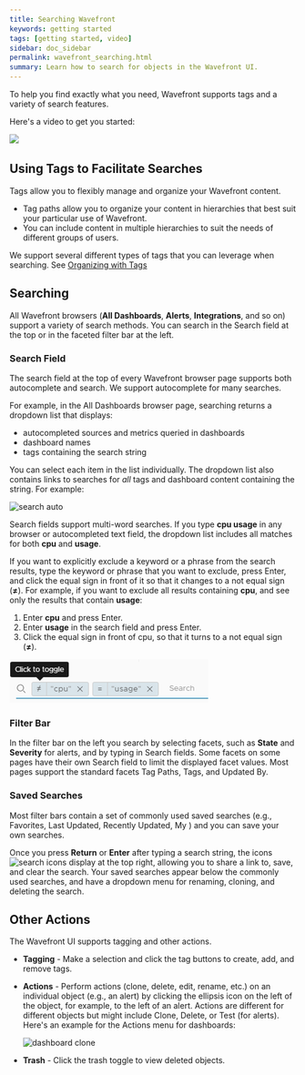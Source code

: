 ```yaml
---
title: Searching Wavefront
keywords: getting started
tags: [getting started, video]
sidebar: doc_sidebar
permalink: wavefront_searching.html
summary: Learn how to search for objects in the Wavefront UI.
---
```

To help you find exactly what you need, Wavefront supports tags and a variety of search features.

Here's a video to get you started:

<p><a href="https://vmwarelearningzone.vmware.com/oltpublish/site/openlearn.do?dispatch=previewLesson&id=5468d6de-dc7a-11e7-a6ac-0cc47a352510&inner=true&player2=true"><img src="/images/v_searching.png" style="width: 700px;"/></a>
</p>

## Using Tags to Facilitate Searches

Tags allow you to flexibly manage and organize your Wavefront content.
* Tag paths allow you to organize your content in hierarchies that best suit your particular use of Wavefront.
* You can include content in multiple hierarchies to suit the needs of different groups of users.

We support several different types of tags that you can leverage when searching. See [Organizing with Tags](tags_overview.html)

## Searching

All Wavefront browsers (**All Dashboards**, **Alerts**, **Integrations**, and so on) support a variety of search methods. You can search in the Search field at the top or in the faceted filter bar at the left.

### Search Field

The search field at the top of every Wavefront browser page supports both autocomplete and search. We support autocomplete for many searches.

For example, in the All Dashboards browser page, searching returns a dropdown list that displays:

* autocompleted sources and metrics queried in dashboards
* dashboard names
* tags containing the search string

You can select each item in the list individually. The dropdown list also contains links to searches for _all_ tags and dashboard content containing the string. For example:

![search auto](images/search_auto.png)

Search fields support multi-word searches. If you type **cpu usage** in any browser or autocompleted text field, the dropdown list includes all matches for both **cpu** and **usage**.

If you want to explicitly exclude a keyword or a phrase from the search results, type the keyword or phrase that you want to exclude, press Enter, and click the equal sign in front of it so that it changes to a not equal sign (**&#8800;**). For example, if you want to exclude all results containing **cpu**, and see only the results that contain **usage**: 

1. Enter **cpu** and press Enter. 
2. Enter **usage** in the search field and press Enter. 
3. Click the equal sign in front of cpu, so that it turns to a not equal sign (**&#8800;**).

![exclude search results](images/not_in_search.png)

### Filter Bar

In the filter bar on the left you search by selecting facets, such as **State** and **Severity** for alerts, and by typing in Search fields. Some facets on some pages have their own Search field to limit the displayed facet values. Most pages support the standard facets Tag Paths, Tags, and Updated By.

### Saved Searches

Most filter bars contain a set of commonly used saved searches (e.g., Favorites, Last Updated, Recently Updated, My <XXX>) and you can save your own searches.

Once you press **Return** or **Enter** after typing a search string, the icons ![search icons](images/searchicons.png#inline) display at the top right, allowing you to share a link to, save, and clear the search. Your saved searches appear below the commonly used searches, and have a dropdown menu for renaming, cloning, and deleting the search.




## Other Actions

The Wavefront UI supports tagging and other actions.

-   **Tagging** - Make a selection and click the tag buttons to create, add, and remove tags.
-   **Actions** - Perform actions (clone, delete, edit, rename, etc.) on an individual object (e.g., an alert) by clicking the ellipsis icon on the left of the object, for example, to the left of an alert. Actions are different for different objects but might include Clone, Delete, or Test (for alerts). Here's an example for the Actions menu for dashboards:

    ![dashboard clone](/images/dashboard_clone.png)

-   **Trash** - Click the trash toggle to view deleted objects.
